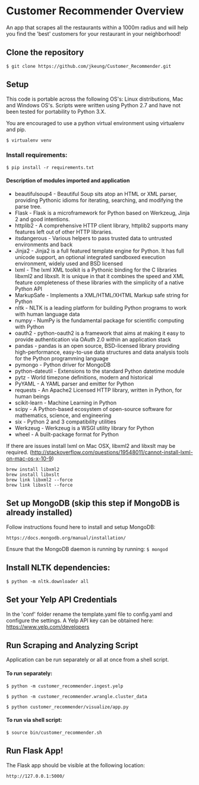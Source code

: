 # Customer Recommender Overview
An app that scrapes all the restaurants within a 1000m radius and will help you find the 'best' customers for your restaurant in your neighborhood!

## Clone the repository

```$ git clone https://github.com/jkeung/Customer_Recommender.git```

## Setup

This code is portable across the following OS's: Linux distributions, Mac and Windows OS's. Scripts were written using Python 2.7 and have not been tested for portability to Python 3.X.

You are encouraged to use a python virtual environment using virtualenv and pip. 

```$ virtualenv venv```

### Install requirements:

```$ pip install -r requirements.txt```

#### Description of modules imported and application

* beautifulsoup4 - Beautiful Soup sits atop an HTML or XML parser, providing Pythonic idioms for iterating, searching, and modifying the parse tree.
* Flask - Flask is a microframework for Python based on Werkzeug, Jinja 2 and good intentions.
* httplib2 - A comprehensive HTTP client library, httplib2 supports many features left out of other HTTP libraries.
* itsdangerous - Various helpers to pass trusted data to untrusted environments and back
* Jinja2 - Jinja2 is a full featured template engine for Python. It has full unicode support, an optional integrated sandboxed execution environment, widely used and BSD licensed
* lxml - The lxml XML toolkit is a Pythonic binding for the C libraries libxml2 and libxslt. It is unique in that it combines the speed and XML feature completeness of these libraries with the simplicity of a native Python API
* MarkupSafe - Implements a XML/HTML/XHTML Markup safe string for Python
* nltk - NLTK is a leading platform for building Python programs to work with human language data
* numpy - NumPy is the fundamental package for scientific computing with Python
* oauth2 - python-oauth2 is a framework that aims at making it easy to provide authentication via OAuth 2.0 within an application stack
* pandas - pandas is an open source, BSD-licensed library providing high-performance, easy-to-use data structures and data analysis tools for the Python programming language
* pymongo - Python driver for MongoDB
* python-dateutil - Extensions to the standard Python datetime module
* pytz - World timezone definitions, modern and historical
* PyYAML - A YAML parser and emitter for Python
* requests - An Apache2 Licensed HTTP library, written in Python, for human beings
* scikit-learn - Machine Learning in Python
* scipy - A Python-based ecosystem of open-source software for mathematics, science, and engineering
* six - Python 2 and 3 compatibility utilities
* Werkzeug - Werkzeug is a WSGI utility library for Python
* wheel - A built-package format for Python

If there are issues install lxml on Mac OSX, libxml2 and libxslt may be required. (http://stackoverflow.com/questions/19548011/cannot-install-lxml-on-mac-os-x-10-9)

```
brew install libxml2
brew install libxslt
brew link libxml2 --force
brew link libxslt --force
```

## Set up MongoDB (skip this step if MongoDB is already installed)

Follow instructions found here to install and setup MongoDB:
	
```
https://docs.mongodb.org/manual/installation/
```

Ensure that the MongoDB daemon is running by running: ```$ mongod```

## Install NLTK dependencies:

```$ python -m nltk.downloader all```

## Set your Yelp API Credentials

In the 'conf' folder rename the template.yaml file to config.yaml and configure the settings. A Yelp API key can be obtained here: https://www.yelp.com/developers

## Run Scraping and Analyzing Script

Application can be run separately or all at once from a shell script.

#### To run separately:

```
$ python -m customer_recommender.ingest.yelp

$ python -m customer_recommender.wrangle.cluster_data

$ python customer_recommender/visualize/app.py 
```

#### To run via shell script:

```$ source bin/customer_recommender.sh```


## Run Flask App!

The Flask app should be visible at the following location: 

```
http://127.0.0.1:5000/
```

